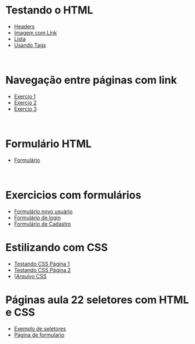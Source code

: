 # Testando o HTML

- [Headers](./Testando_h1_h2_etc/headers.html)
- [Imagem com Link](./Testando_h1_h2_etc/imagem.html)
- [Lista](./Testando_h1_h2_etc/lista.html)
- [Usando Tags](./Testando_h1_h2_etc/tags.html)

<br>

# Navegação entre páginas com link

- [Exercio 1](./aula18/Projeto.HTML.tarde/pages/exercicios1.html)
- [Exercio 2](./aula18/Projeto.HTML.tarde/pages/exercicios2.html)
- [Exercio 3](./aula18/Projeto.HTML.tarde/pages/exercicios3.html)

<br>

# Formulário HTML

- [Formulário](./aula31.03/formtarde/paginas/form.html)

<br>

# Exercicios com formulários

- [Formulário novo usuário](./aula.dia01.04/Formularios/index.html)
- [Formulário de login](./aula.dia01.04/Formularios/login.html)
- [Formulário de Cadastro](./aula.dia01.04/Formularios/formulario.html)

# Estilizando com CSS 

- [Testando CSS Página 1](./aula04.04/html/page1.html)
- [Testando CSS Página 2](./aula04.04/html/page2.html)
- [[Arquivo CSS](./aula04.04/css/styles.css)

# Páginas aula 22 seletores com HTML e CSS

- [Exemplo de seletores](./Aula22/paginas/pagina1.html)
- [Página de formulario](./Aula22/paginas/formulario.html)